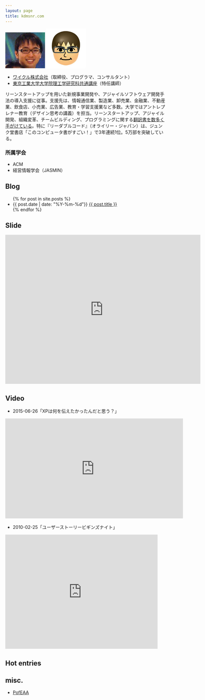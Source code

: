 ```yaml
---
layout: page
title: kdmsnr.com
---
```


![](/images/kdmsnr.jpg)
![](/images/kdmsnr-avator.jpg)

* [ワイクル株式会社](http://www.waicrew.com)（取締役、プログラマ、コンサルタント）
* [東京工業大学大学院理工学研究科共通講座](http://t2r2.star.titech.ac.jp/cgi-bin/researcherinfo.cgi?q_researcher_content_number=CTT100692413)（特任講師）

リーンスタートアップを用いた新規事業開発や、アジャイルソフトウェア開発手法の導入支援に従事。支援先は、情報通信業、製造業、卸売業、金融業、不動産業、飲食店、小売業、広告業、教育・学習支援業など多数。大学ではアントレプレナー教育（デザイン思考の講義）を担当。リーンスタートアップ、アジャイル開発、組織変革、チームビルディング、プログラミングに関する[翻訳書を数多く手がけている](http://www.amazon.co.jp/-/e/B00429JIAI)。特に『リーダブルコード』（オライリー・ジャパン）は、ジュンク堂書店「このコンピュータ書がすごい！」で3年連続1位。5万部を突破している。

### 所属学会
* ACM
* 経営情報学会（JASMIN）

<!--
* 情報処理学会（IPSJ）
* 経営行動科学学会（JAAS）
-->

## Blog

<ul>
  {% for post in site.posts %}
    <li>
      <span class="post-meta">{{ post.date | date: "%Y-%m-%d"}}</span>
      <a href="{{ post.url | replace: 'index.html', ''}}">{{ post.title }}</a>
    </li>
  {% endfor %}
</ul>

## Slide

<iframe src="http://www.slideshare.net/kdmsnr/slideshelf" width="615px" height="470px" frameborder="0" marginwidth="0" marginheight="0" scrolling="no" style="border:none;" allowfullscreen webkitallowfullscreen mozallowfullscreen></iframe>

## Video

* 2015-06-26「XPは何を伝えたかったんだと思う？」

<iframe width="560" height="315" src="https://www.youtube.com/embed/YRFWWS_2Epo" frameborder="0" allowfullscreen></iframe>

* 2010-02-25「ユーザーストーリービギンズナイト」

<iframe width="480" height="360" src="https://www.youtube.com/embed/Yq6c92wppsQ" frameborder="0" allowfullscreen></iframe>

## Hot entries

<div>
<script language="javascript" type="text/javascript" src="http://b.hatena.ne.jp/js/widget.js" charset="utf-8"></script>
<script language="javascript" type="text/javascript">
Hatena.BookmarkWidget.url   = "kdmsnr.com";
Hatena.BookmarkWidget.title = "エントリー";
Hatena.BookmarkWidget.sort  = "count";
Hatena.BookmarkWidget.width = 0;
Hatena.BookmarkWidget.num   = 7;
Hatena.BookmarkWidget.theme = "default";
Hatena.BookmarkWidget.load();
</script>
</div>


## misc.

* [PofEAA](/pofeaa)
